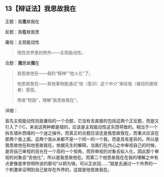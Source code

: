 ## 13【辩证法】我思故我在

正题：我**思**故我在

反题：我**在**故我思

庸俗：主观能动性

> 惰性世界里的例外——主观能动性。

合题：**我**思故**我**在

> 我思故他在——我的“精神”“他人化”了。
>
> 他思故我在——其他事物能通过“他（意识）这个中介”来给我（被动的接收者）感受。
>
> 两者“短路”，理解”我思故我在“。





详细：

首先主观能动性则是庸俗的一个合题，它没有去直接的包括这两个正反题，而是又引入了个C，来说这两种都是错的，应该是主观能动性这东西导致的。相当于一个拆东墙补西墙的一个迷之操作。而真正的合题应该还是我思故我在，而重点应该在那两个我上面。这两个我从来都不是一个同一的一个我，而是具有差异的。所以是我思故他在和他思故我在。依据先生的解释，当我们在内心之中审视自己的时候，是将自己审视的目光在一个高的一个视角，而将审视的对象去拟人化，因此那个审视的对象会“去他化”，所以是我思故他在。而第二个他思故我在在我的理解之中有点更像是李世明所说的那句“以铜为镜，可以正衣冠……”就是去通过一个外界的一个刺激来证明到自己是存在外界的，这就是他思故我在。